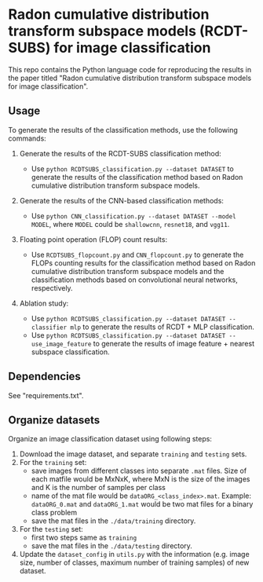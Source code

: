 # Radon cumulative distribution transform subspace models (RCDT-SUBS) for image classification

This repo contains the Python language code for reproducing the results in the paper titled "Radon cumulative distribution transform subspace models for image classification".

## Usage     

To generate the results of the classification methods, use the following commands:

1. Generate the results of the RCDT-SUBS classification method:
    - Use `python RCDTSUBS_classification.py --dataset DATASET` to generate the results of the classification method based on Radon cumulative distribution transform subspace models.

2. Generate the results of the CNN-based classification methods: 
    - Use `python CNN_classification.py --dataset DATASET --model MODEL`, where `MODEL` could be `shallowcnn`, `resnet18`, and `vgg11`.

3. Floating point operation (FLOP) count results: 
    - Use `RCDTSUBS_flopcount.py` and `CNN_flopcount.py` to generate the FLOPs counting results for the classification method based on Radon cumulative distribution transform subspace models and the classification methods based on convolutional neural networks, respectively.

4. Ablation study:
    - Use `python RCDTSUBS_classification.py --dataset DATASET --classifier mlp` to generate the results of RCDT + MLP classification.
    - Use `python RCDTSUBS_classification.py --dataset DATASET --use_image_feature` to generate the results of image feature + nearest subspace classification.

## Dependencies

See "requirements.txt".

## Organize datasets

Organize an image classification dataset using following steps:
1. Download the image dataset, and separate `training` and `testing` sets.
2. For the `training` set: 
    - save images from different classes into separate `.mat` files. Size of each matfile would be MxNxK, where MxN is the size of the images and K is the number of samples per class
    - name of the mat file would be `dataORG_<class_index>.mat`. Example: `dataORG_0.mat` and `dataORG_1.mat` would be two mat files for a binary class problem
    - save the mat files in the `./data/training` directory.
3. For the `testing` set:
    - first two steps same as `training`
    - save the mat files in the `./data/testing` directory.
4. Update the `dataset_config` in `utils.py` with the information (e.g. image size, number of classes, maximum number of training samples) of new dataset.   
